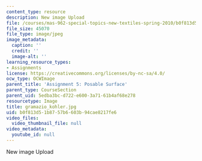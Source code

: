 ```yaml
---
content_type: resource
description: New image Upload
file: /courses/mas-962-special-topics-new-textiles-spring-2010/b0f813d51b8757b6603b94cae8217fe6_gramazio_kohler.jpg
file_size: 45070
file_type: image/jpeg
image_metadata:
  caption: ''
  credit: ''
  image-alt: ''
learning_resource_types:
- Assignments
license: https://creativecommons.org/licenses/by-nc-sa/4.0/
ocw_type: OCWImage
parent_title: 'Assignment 5: Posable Surface'
parent_type: CourseSection
parent_uid: 5edba3bc-d722-e600-3a71-61b4af68e278
resourcetype: Image
title: gramazio_kohler.jpg
uid: b0f813d5-1b87-57b6-603b-94cae8217fe6
video_files:
  video_thumbnail_file: null
video_metadata:
  youtube_id: null
---
```

New image Upload